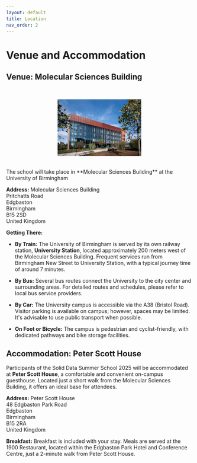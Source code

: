 ```yaml
---
layout: default
title: Location
nav_order: 2
---
```


# Venue and Accommodation

## Venue: Molecular Sciences Building
<br>
<p align="center">
  <img src="assets/Molecular_Sciences_Building.jpg" width="45%" />
</p>
<br>
The school will take place in **Molecular Sciences Building** at the University of Birmingham

**Address:**
Molecular Sciences Building  
Pritchatts Road  
Edgbaston  
Birmingham  
B15 2SD  
United Kingdom

**Getting There:**

- **By Train:** The University of Birmingham is served by its own railway station, **University Station**, located approximately 200 meters west of the Molecular Sciences Building. Frequent services run from Birmingham New Street to University Station, with a typical journey time of around 7 minutes.

- **By Bus:** Several bus routes connect the University to the city center and surrounding areas. For detailed routes and schedules, please refer to local bus service providers.

- **By Car:** The University campus is accessible via the A38 (Bristol Road). Visitor parking is available on campus; however, spaces may be limited. It's advisable to use public transport when possible.

- **On Foot or Bicycle:** The campus is pedestrian and cyclist-friendly, with dedicated pathways and bike storage facilities.

## Accommodation: Peter Scott House

Participants of the Solid Data Summer School 2025 will be accommodated at **Peter Scott House**, a comfortable and convenient on-campus guesthouse. Located just a short walk from the Molecular Sciences Building, it offers an ideal base for attendees.

**Address:**
Peter Scott House  
48 Edgbaston Park Road  
Edgbaston  
Birmingham  
B15 2RA  
United Kingdom

**Breakfast:**
Breakfast is included with your stay. Meals are served at the 1900 Restaurant, located within the Edgbaston Park Hotel and Conference Centre, just a 2-minute walk from Peter Scott House.